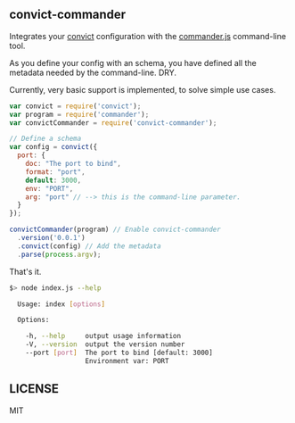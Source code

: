 ## convict-commander

Integrates your [convict](https://github.com/mozilla/node-convict) configuration 
with the [commander.js](https://github.com/tj/commander.js/) command-line tool.
 
As you define your config with an schema, you have defined all the metadata needed 
by the command-line. DRY.

Currently, very basic support is implemented, to solve simple use cases.

```js
var convict = require('convict');
var program = require('commander');
var convictCommander = require('convict-commander');

// Define a schema
var config = convict({
  port: {
    doc: "The port to bind",
    format: "port",
    default: 3000,
    env: "PORT",
    arg: "port" // --> this is the command-line parameter. 
  }
});

convictCommander(program) // Enable convict-commander 
  .version('0.0.1')
  .convict(config) // Add the metadata
  .parse(process.argv);
```

That's it.
```sh
$> node index.js --help

  Usage: index [options]

  Options:

    -h, --help     output usage information
    -V, --version  output the version number
    --port [port]  The port to bind [default: 3000]
                   Environment var: PORT
```

## LICENSE
MIT
  